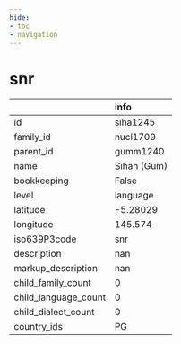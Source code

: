 ```yaml
---
hide:
- toc
- navigation
---
```

# snr
|                      | info        |
|:---------------------|:------------|
| id                   | siha1245    |
| family_id            | nucl1709    |
| parent_id            | gumm1240    |
| name                 | Sihan (Gum) |
| bookkeeping          | False       |
| level                | language    |
| latitude             | -5.28029    |
| longitude            | 145.574     |
| iso639P3code         | snr         |
| description          | nan         |
| markup_description   | nan         |
| child_family_count   | 0           |
| child_language_count | 0           |
| child_dialect_count  | 0           |
| country_ids          | PG          |